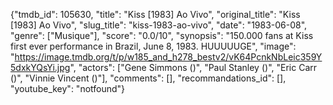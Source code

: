 {"tmdb_id": 105630, "title": "Kiss [1983] Ao Vivo", "original_title": "Kiss [1983] Ao Vivo", "slug_title": "kiss-1983-ao-vivo", "date": "1983-06-08", "genre": ["Musique"], "score": "0.0/10", "synopsis": "150.000 fans at Kiss first ever performance in Brazil, June 8, 1983. HUUUUUGE", "image": "https://image.tmdb.org/t/p/w185_and_h278_bestv2/vK64PcnkNbLeic359Y5dxkYQsYi.jpg", "actors": ["Gene Simmons ()", "Paul Stanley ()", "Eric Carr ()", "Vinnie Vincent ()"], "comments": [], "recommandations_id": [], "youtube_key": "notfound"}